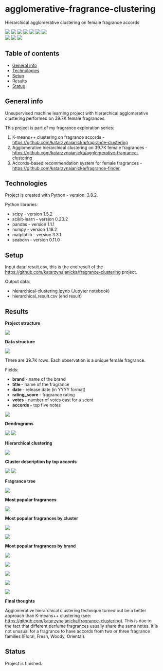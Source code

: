 # agglomerative-fragrance-clustering
Hierarchical agglomerative clustering on female fragrance accords

<img src="https://img.shields.io/badge/python-3.8.2 -brightgreen"> <img src='https://img.shields.io/badge/scipy-1.5.2-blue'> <img src='https://img.shields.io/badge/scikitlearn-0.23.2-blue'> <img src='https://img.shields.io/badge/pandas-1.1.1-blue'> <img src='https://img.shields.io/badge/numpy-1.19.2-blue'> <img src="https://img.shields.io/badge/matplotlib-3.3.1 -blue"> <img src="https://img.shields.io/badge/seaborn-0.11.0 -blue"> <br>
<img src="https://img.shields.io/badge/unsupervised-machine--learning-ff69b4"> <img src="https://img.shields.io/badge/cluster-analysis-ff69b4"> <img src="https://img.shields.io/badge/exploratory-data%20analysis-ff69b4">

## Table of contents
* [General info](#general-info)
* [Technologies](#technologies)
* [Setup](#setup)
* [Results](#results)
* [Status](#status)

## General info
Unsupervised machine learning project with hierarchical agglomerative clustering performed on 39.7K female fragrances.

This project is part of my fragrance exploration series:
1. K-means++ clustering on fragrance accords - https://github.com/katarzynajanicka/fragrance-clustering
2. Agglomerative hierarchical clustering on 39.7K female fragrances - https://github.com/katarzynajanicka/agglomerative-fragrance-clustering
3. Accords-based recommendation system for female fragrances - https://github.com/katarzynajanicka/fragrance-finder

## Technologies
Project is created with Python - version: 3.8.2.

Python libraries:
* scipy - version 1.5.2
* scikit-learn - version 0.23.2
* pandas - version 1.1.1
* numpy - version 1.19.2
* matplotlib - version 3.3.1
* seaborn - version 0.11.0
  
## Setup

Input data: result.csv, this is the end result of the https://github.com/katarzynajanicka/fragrance-clustering project.

Output data: 
* hierarchical-clustering.ipynb (Jupyter notebook)
* hierarchical_result.csv (end result)

## Results

**Project structure**

![](./screens/structure.png)

**Data structure**

![](./screens/data.png)

There are 39.7K rows. Each observation is a unique female fragrance.

Fields:
- <b> brand </b> - name of the brand
- <b> title </b>  - name of the fragrance
- <b> date </b> - release date (in YYYY format)
- <b> rating_score </b> - fragrance rating
- <b> votes </b> - number of votes cast for a scent
- <b> accords </b> - top five notes

![](./screens/most_frequent_accords.png)

**Dendrograms**

![](./screens/clusters_v0.png)
![](./screens/clusters_v1.png)

**Hierarchical clustering**

![](./screens/hierarchical_clustering.png)

**Cluster description by top accords**

![](./screens/top_accords_per_cluster.png)
![](./screens/clusters_per_size.png)

**Fragrance tree**

![](./screens/fragrancetree.png)

**Most popular fragrances**

![](./screens/most_popular.png)

**Most popular fragrances by cluster**

![](./screens/patchouli_cluster.png)

![](./screens/animalic_cluster.png)

**Most popular fragrances by brand**

![](./screens/Chanel.png)

![](./screens/Dior.png)

![](./screens/Dolce&Gabbana.png)

![](./screens/Tom_Ford.png)

![](./screens/Bottega_Veneta.png)

**Final thoughts**

Agglomerative hierarchical clustering technique turned out be a better approach than K-means++ clustering (see: https://github.com/katarzynajanicka/fragrance-clustering). This is due to the fact that different perfume fragrances usually share the same notes. It is not unusual for a fragrance to have accords from two or three fragrance families (Floral, Fresh, Woody, Oriental).

## Status
Project is finished.
